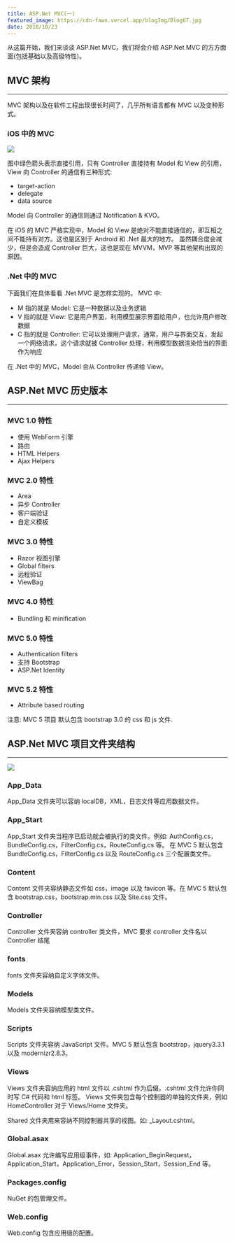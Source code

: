 ```yaml
---
title: ASP.Net MVC(一)
featured_image: https://cdn-fawn.vercel.app/blogImg/Blog67.jpg
date: 2018/10/23
---
```


从这篇开始，我们来谈谈 ASP.Net MVC，我们将会介绍 ASP.Net MVC 的方方面面(包括基础以及高级特性)。

## MVC 架构
***  
MVC 架构以及在软件工程出现很长时间了，几乎所有语言都有 MVC 以及变种形式。

### iOS 中的 MVC
![](https://cdn-fawn.vercel.app/contentImg/MVC/1/iOSMVC.jpg)

图中绿色箭头表示直接引用，只有 Controller 直接持有 Model 和 View 的引用，
View 向 Controller 的通信有三种形式: 
- target-action
- delegate
- data source

Model 向 Controller 的通信则通过 Notification & KVO。

在 iOS 的 MVC 严格实现中，Model 和 View 是绝对不能直接通信的，即互相之间不能持有对方。这也是区别于 Android 和 .Net 最大的地方。
虽然耦合度会减少，但是会造成 Controller 巨大，这也是现在 MVVM，MVP 等其他架构出现的原因。

### .Net 中的 MVC
下面我们在具体看看 .Net MVC 是怎样实现的。
MVC 中: 
- M 指的就是 Model: 它是一种数据以及业务逻辑
- V 指的就是 View: 它是用户界面，利用模型展示界面给用户，也允许用户修改数据
- C 指的就是 Controller: 它可以处理用户请求，通常，用户与界面交互，发起一个网络请求，这个请求就被 Controller 处理，利用模型数据渲染恰当的界面作为响应

在 .Net 中的 MVC，Model 会从 Controller 传递给 View。

## ASP.Net MVC 历史版本
***  
### MVC 1.0 特性
- 使用 WebForm 引擎
- 路由
- HTML Helpers
- Ajax Helpers

### MVC 2.0 特性
- Area
- 异步 Controller
- 客户端验证
- 自定义模板

### MVC 3.0 特性
- Razor 视图引擎
- Global filters
- 远程验证
- ViewBag

### MVC 4.0 特性
- Bundling 和 minification

### MVC 5.0 特性
- Authentication filters
- 支持 Bootstrap
- ASP.Net Identity

### MVC 5.2 特性
- Attribute based routing

注意: MVC 5 项目 默认包含 bootstrap 3.0 的 css 和 js 文件. 

## ASP.Net MVC 项目文件夹结构
***  
![](https://cdn-fawn.vercel.app/contentImg/MVC/1/FolderStructure.png)

### App_Data
App_Data 文件夹可以容纳 localDB，XML，日志文件等应用数据文件。

### App_Start
App_Start 文件夹当程序已启动就会被执行的类文件。例如: AuthConfig.cs，BundleConfig.cs，FilterConfig.cs，RouteConfig.cs 等。
在 MVC 5 默认包含 BundleConfig.cs，FilterConfig.cs 以及 RouteConfig.cs 三个配置类文件。

### Content
Content 文件夹容纳静态文件如 css，image 以及 favicon 等。在 MVC 5 默认包含 bootstrap.css，bootstrap.min.css 以及 Site.css 文件。

### Controller
Controller 文件夹容纳 controller 类文件，MVC 要求 controller 文件名以 Controller 结尾

### fonts
fonts 文件夹容纳自定义字体文件。

### Models
Models 文件夹容纳模型类文件。

### Scripts
Scripts 文件夹容纳 JavaScript 文件。MVC 5 默认包含 bootstrap，jquery3.3.1 以及 modernizr2.8.3。

### Views
Views 文件夹容纳应用的 html 文件以 .cshtml 作为后缀。.cshtml 文件允许你同时写 C# 代码和 html 标签。
Views 文件夹包含每个控制器的单独的文件夹，例如 HomeController 对于 Views/Home 文件夹。

Shared 文件夹用来容纳不同控制器共享的视图。如: _Layout.cshtml。

### Global.asax
Global.asax 允许编写应用级事件，如: Application_BeginRequest，Application_Start，Application_Error，Session_Start，Session_End 等。

### Packages.config
NuGet 的包管理文件。

### Web.config
Web.config 包含应用级的配置。